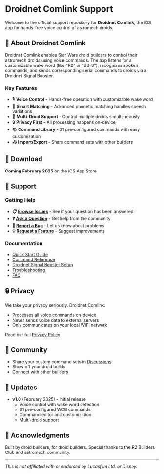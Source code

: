 # Droidnet Comlink Support

Welcome to the official support repository for **Droidnet Comlink**, the iOS app for hands-free voice control of astromech droids.

## 🚀 About Droidnet Comlink

Droidnet Comlink enables Star Wars droid builders to control their astromech droids using voice commands. The app listens for a customizable wake word (like "R2" or "BB-8"), recognizes spoken commands, and sends corresponding serial commands to droids via a Droidnet Signal Booster.

### Key Features

- 🎙️ **Voice Control** - Hands-free operation with customizable wake word
- 🤖 **Smart Matching** - Advanced phonetic matching handles speech variations
- 📡 **Multi-Droid Support** - Control multiple droids simultaneously
- 🔒 **Privacy First** - All processing happens on-device
- 📚 **Command Library** - 31 pre-configured commands with easy customization
- 📤 **Import/Export** - Share command sets with other builders

## 📱 Download

**Coming February 2025** on the iOS App Store

## 🛟 Support

### Getting Help

- **📋 [Browse Issues](https://github.com/travisccook/droidnet-comlink-support/issues)** - See if your question has been answered
- **❓ [Ask a Question](https://github.com/travisccook/droidnet-comlink-support/issues/new?labels=question)** - Get help from the community
- **🐛 [Report a Bug](https://github.com/travisccook/droidnet-comlink-support/issues/new?labels=bug)** - Let us know about problems
- **💡 [Request a Feature](https://github.com/travisccook/droidnet-comlink-support/issues/new?labels=enhancement)** - Suggest improvements

### Documentation

- [Quick Start Guide](docs/quick-start.md)
- [Command Reference](docs/commands.md)
- [Droidnet Signal Booster Setup](docs/signal-booster.md)
- [Troubleshooting](docs/troubleshooting.md)
- [FAQ](docs/faq.md)

## 🔒 Privacy

We take your privacy seriously. Droidnet Comlink:
- Processes all voice commands on-device
- Never sends voice data to external servers
- Only communicates on your local WiFi network

Read our full [Privacy Policy](PRIVACY.md)

## 🤝 Community

- Share your custom command sets in [Discussions](https://github.com/travisccook/droidnet-comlink-support/discussions)
- Show off your droid builds
- Connect with other builders

## 📰 Updates

- **v1.0** (February 2025) - Initial release
  - Voice control with wake word detection
  - 31 pre-configured WCB commands
  - Command editor and customization
  - Multi-droid support

## 🙏 Acknowledgments

Built by droid builders, for droid builders. Special thanks to the R2 Builders Club and astromech community.

---

*This is not affiliated with or endorsed by Lucasfilm Ltd. or Disney.*